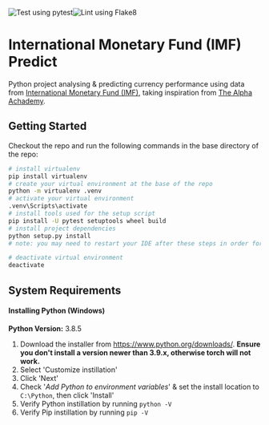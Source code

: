 ![Test using pytest](https://github.com/benchiverton/imfpredict/workflows/Test%20using%20pytest/badge.svg)![Lint using Flake8](https://github.com/benchiverton/imfpredict/workflows/Lint%20using%20Flake8/badge.svg)

# International Monetary Fund (IMF) Predict

Python project analysing & predicting currency performance using data from [International Monetary Fund (IMF)](https://www.imf.org/en/Home), taking inspiration from [The Alpha Achademy](https://www.alphavantage.co/academy/#lstm-for-finance).

## Getting Started

Checkout the repo and run the following commands in the base directory of the repo:

```bash
# install virtualenv
pip install virtualenv
# create your virtual environment at the base of the repo
python -m virtualenv .venv
# activate your virtual environment
.venv\Scripts\activate
# install tools used for the setup script
pip install -U pytest setuptools wheel build
# install project dependencies
python setup.py install
# note: you may need to restart your IDE after these steps in order for intellisense to work

# deactivate virtual environment
deactivate
```

## System Requirements

#### Installing Python (Windows)

**Python Version:** 3.8.5

1. Download the installer from https://www.python.org/downloads/. **Ensure you don't install a version newer than 3.9.x, otherwise torch will not work.**
2. Select 'Customize instillation'
3. Click 'Next'
4. Check '*Add Python to environment variables*' & set the install location to `C:\Python`, then click 'Install'
5. Verify Python instillation by running `python -V`
6. Verify Pip instillation by running `pip -V`
